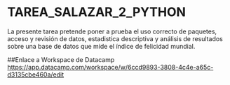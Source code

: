 # TAREA_SALAZAR_2_PYTHON
La presente tarea pretende poner a prueba el uso correcto de paquetes, acceso y revisión de datos, estadistica descriptiva y análisis de resultados sobre una base de datos que mide el índice de felicidad mundial.

##Enlace a Workspace de Datacamp
https://app.datacamp.com/workspace/w/6ccd9893-3808-4c4e-a65c-d3135cbe460a/edit
